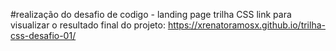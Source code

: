 #realização do desafio de codigo - landing page trilha CSS
link para visualizar o resultado final do projeto:
https://xrenatoramosx.github.io/trilha-css-desafio-01/
